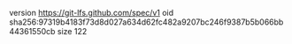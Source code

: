 version https://git-lfs.github.com/spec/v1
oid sha256:97319b4183f73d8d027a634d62fc482a9207bc246f9387b5b066bb44361550cb
size 122
